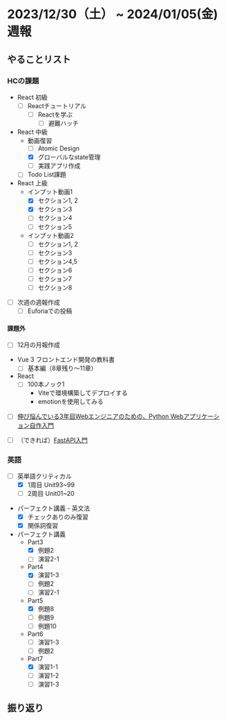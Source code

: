 # 2023/12/30（土） ~ 2024/01/05(金) 週報

## やることリスト

### HCの課題

- React 初級
  - [ ] Reactチュートリアル
    - [ ] Reactを学ぶ
      - [ ] 避難ハッチ

- React 中級
  - 動画復習
    - [ ] Atomic Design
    - [x] グローバルなstate管理
    - [ ] 実践アプリ作成
  - [ ] Todo List課題

- React 上級
  - インプット動画1
    - [x] セクション1, 2
    - [x] セクション3
    - [ ] セクション4
    - [ ] セクション5
  - インプット動画2
    - [ ] セクション1, 2
    - [ ] セクション3
    - [ ] セクション4,5
    - [ ] セクション6
    - [ ] セクション7
    - [ ] セクション8

- [ ] 次週の週報作成
  - [ ] Euforiaでの投稿

#### 課題外

- [ ] 12月の月報作成

- Vue 3 フロントエンド開発の教科書
  - [ ] 基本編（8章残り〜11章）

- React
  - [ ] 100本ノック1
    - Viteで環境構築してデプロイする
    - emotionを使用してみる

- [ ] [伸び悩んでいる3年目Webエンジニアのための、Python Webアプリケーション自作入門](https://zenn.dev/bigen1925/books/introduction-to-web-application-with-python)

- [ ] （できれば）[FastAPI入門](https://zenn.dev/sh0nk/books/537bb028709ab9)

### 英語

- [ ] 英単語クリティカル
  - [x] 1周目 Unit93~99
  - [ ] 2周目 Unit01~20
- パーフェクト講義 - 英文法
  - [x] チェックありのみ復習
  - [x] 関係詞復習
- パーフェクト講義
  - Part3
    - [x] 例題2
    - [ ] 演習2-1
  - Part4
    - [x] 演習1-3
    - [ ] 例題2
    - [ ] 演習2-1
  - Part5
    - [x] 例題8
    - [ ] 例題9
    - [ ] 例題10
  - Part6
    - [ ] 演習1-3
    - [ ] 例題2
  - Part7
    - [x] 演習1-1
    - [ ] 演習1-2
    - [ ] 演習1-3

## 振り返り
